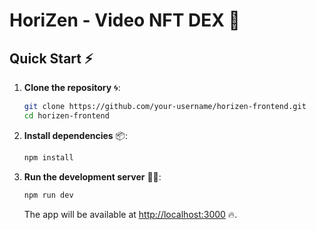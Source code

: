 # HoriZen - **Video NFT DEX** 🚀

## Quick Start ⚡

1. **Clone the repository** 🌀:

    ```bash
    git clone https://github.com/your-username/horizen-frontend.git
    cd horizen-frontend
    ```

2. **Install dependencies** 📦:

    ```bash
    npm install
    ```

3. **Run the development server** 🏃‍♂️:

    ```bash
    npm run dev
    ```

    The app will be available at [http://localhost:3000](http://localhost:3000) 🔥.
